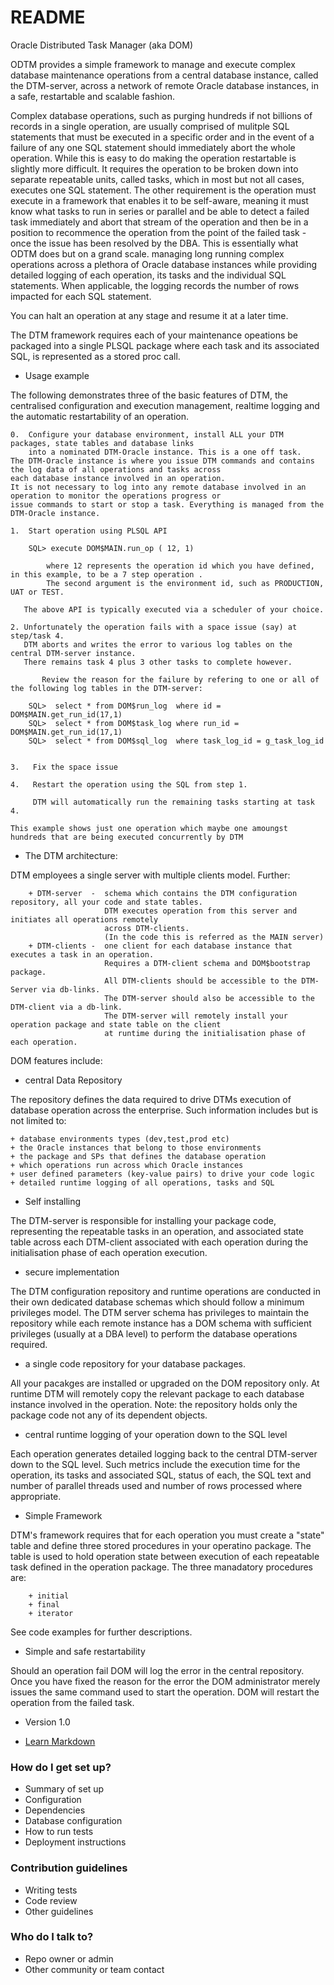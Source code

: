 # README #

Oracle Distributed Task Manager (aka DOM) 

ODTM provides a simple framework to manage and execute complex database maintenance operations from a central database instance, called the DTM-server, across a network of remote Oracle database instances, in a safe, restartable and scalable fashion.

Complex database operations, such as purging hundreds if not billions of records in a single operation, are usually comprised of mulitple SQL statements that must be executed in a specific order and in the event of a failure of any one SQL statement should immediately abort the whole operation. While this is easy to do making the operation restartable is slightly more difficult. It requires the operation to be broken down into separate repeatable units, called tasks, which in most but not all cases, executes  one SQL statement. The other requirement is the operation must execute in a framework that enables it to be self-aware, meaning it must know what tasks to run in series or parallel and be able to detect a failed task immediately and abort that stream of the operation and then be in a position to recommence the operation from the point of the failed task -  once the issue has been resolved by the DBA.  This is essentially what ODTM does but on a grand scale. managing long running complex operations across a plethora of Oracle database instances while providing detailed logging of each operation, its tasks and the individual SQL statements. When applicable, the logging records the number of rows impacted for each SQL statement.

You can halt an operation at any stage and resume it at a later time.

The DTM framework requires each of your maintenance opeations be packaged into a single PLSQL package where each task and its associated SQL, is represented as a stored proc call.

* Usage example	

The following demonstrates three of the basic features of DTM, the centralised configuration and execution management, realtime logging and the automatic restartability of an operation.


    0.  Configure your database environment, install ALL your DTM packages, state tables and database links
        into a nominated DTM-Oracle instance. This is a one off task. 
	The DTM-Oracle instance is where you issue DTM commands and contains the log data of all operations and tasks across
	each database instance involved in an operation.
	It is not necessary to log into any remote database involved in an operation to monitor the operations progress or
	issue commands to start or stop a task. Everything is managed from the DTM-Oracle instance.
        
    1.  Start operation using PLSQL API
		
		SQL> execute DOM$MAIN.run_op ( 12, 1)

            where 12 represents the operation id which you have defined, in this example, to be a 7 step operation .
            The second argument is the environment id, such as PRODUCTION, UAT or TEST.
            
       The above API is typically executed via a scheduler of your choice.

	2. Unfortunately the operation fails with a space issue (say) at step/task 4. 
	   DTM aborts and writes the error to various log tables on the central DTM-server instance.  
	   There remains task 4 plus 3 other tasks to complete however.
       
           Review the reason for the failure by refering to one or all of the following log tables in the DTM-server:

		SQL>  select * from DOM$run_log  where id = DOM$MAIN.get_run_id(17,1)
		SQL>  select * from DOM$task_log where run_id = DOM$MAIN.get_run_id(17,1)
		SQL>  select * from DOM$sql_log  where task_log_id = g_task_log_id
	

 	3.   Fix the space issue 
    
   	4.   Restart the operation using the SQL from step 1.   
    
  	     DTM will automatically run the remaining tasks starting at task 4.
         
    This example shows just one operation which maybe one amoungst hundreds that are being executed concurrently by DTM
    
* The DTM architecture:

DTM employees a single server with multiple clients model. Further:

        + DTM-server  -  schema which contains the DTM configuration repository, all your code and state tables.
                         DTM executes operation from this server and initiates all operations remotely 
                         across DTM-clients.
                         (In the code this is referred as the MAIN server) 
        + DTM-clients -  one client for each database instance that executes a task in an operation.  
                         Requires a DTM-client schema and DOM$bootstrap package.
                         All DTM-clients should be accessible to the DTM-Server via db-links. 
                         The DTM-server should also be accessible to the DTM-client via a db-link.
                         The DTM-server will remotely install your operation package and state table on the client 
                         at runtime during the initialisation phase of each operation.
                         
DOM features include:

* central Data Repository

The repository defines the data required to drive DTMs execution of database operation across the enterprise. Such information includes but is not limited to:

    + database environments types (dev,test,prod etc)
    + the Oracle instances that belong to those environments
    + the package and SPs that defines the database operation
    + which operations run across which Oracle instances
    + user defined parameters (key-value pairs) to drive your code logic 
    + detailed runtime logging of all operations, tasks and SQL

* Self installing

The DTM-server is responsible for installing your package code, representing the repeatable tasks in an operation, and associated state table across each DTM-client associated with each operation during the initialisation phase of each operation execution.

* secure implementation

The DTM configuration repository and runtime operations are conducted in their own dedicated database schemas which should follow a minimum privileges model. The DTM server schema has privileges to maintain the repository while each remote instance has a DOM schema with sufficient privileges (usually at a DBA level) to perform the database operations required.

* a single code repository for your database packages.

All your pacakges are installed or upgraded on the DOM repository only.  At runtime DTM will remotely copy the relevant package to each database instance involved in the operation. Note: the repository holds only the package code not any of its dependent objects.

* central runtime logging of your operation down to the SQL level

Each operation generates detailed logging back to the central DTM-server down to the SQL level.  Such metrics include the execution time for the operation, its tasks and associated SQL, status of each, the SQL text and number of parallel threads used and number of rows processed where appropriate.

* Simple Framework 

DTM's framework requires that for each operation you must create a "state" table and define three stored procedures in your operatino package. 
The table is used to hold operation state between execution of each repeatable task defined in the operation package. 
The three manadatory procedures are:

        + initial
        + final
        + iterator
        
See code examples for further descriptions.

* Simple and safe restartability

Should an operation fail DOM will log the error in the central repository. Once you have fixed the reason for the error the DOM administrator merely issues the same command used to start the operation.  DOM will restart the operation from the failed task. 

* Version 1.0 

* [Learn Markdown](https://bitbucket.org/tutorials/markdowndemo)

### How do I get set up? ###

* Summary of set up
* Configuration
* Dependencies
* Database configuration
* How to run tests
* Deployment instructions

### Contribution guidelines ###

* Writing tests
* Code review
* Other guidelines

### Who do I talk to? ###

* Repo owner or admin
* Other community or team contact
